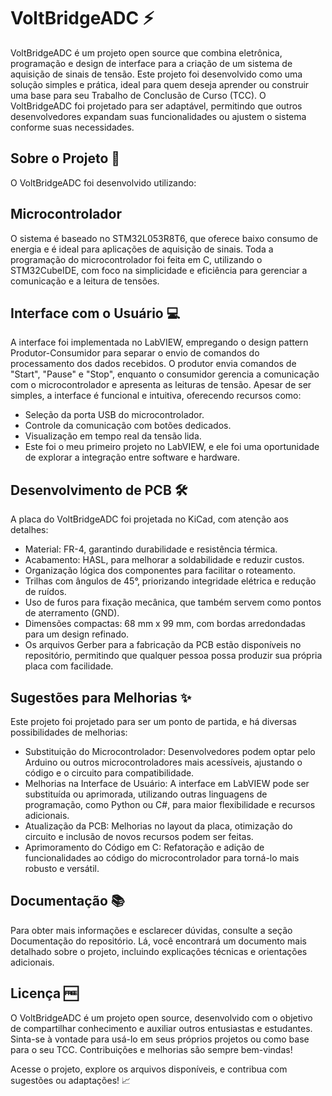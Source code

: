 # VoltBridgeADC ⚡
VoltBridgeADC é um projeto open source que combina eletrônica, programação e design de interface para a criação de um sistema de aquisição de sinais de tensão. Este projeto foi desenvolvido como uma solução simples e prática, ideal para quem deseja aprender ou construir uma base para seu Trabalho de Conclusão de Curso (TCC). O VoltBridgeADC foi projetado para ser adaptável, permitindo que outros desenvolvedores expandam suas funcionalidades ou ajustem o sistema conforme suas necessidades.

## Sobre o Projeto 🚀
O VoltBridgeADC foi desenvolvido utilizando:

## Microcontrolador
O sistema é baseado no STM32L053R8T6, que oferece baixo consumo de energia e é ideal para aplicações de aquisição de sinais. Toda a programação do microcontrolador foi feita em C, utilizando o STM32CubeIDE, com foco na simplicidade e eficiência para gerenciar a comunicação e a leitura de tensões.

## Interface com o Usuário 💻
A interface foi implementada no LabVIEW, empregando o design pattern Produtor-Consumidor para separar o envio de comandos do processamento dos dados recebidos. O produtor envia comandos de "Start", "Pause" e "Stop", enquanto o consumidor gerencia a comunicação com o microcontrolador e apresenta as leituras de tensão. Apesar de ser simples, a interface é funcional e intuitiva, oferecendo recursos como:

- Seleção da porta USB do microcontrolador.
- Controle da comunicação com botões dedicados.
- Visualização em tempo real da tensão lida.
- Este foi o meu primeiro projeto no LabVIEW, e ele foi uma oportunidade de explorar a integração entre software e hardware.

## Desenvolvimento de PCB 🛠️
A placa do VoltBridgeADC foi projetada no KiCad, com atenção aos detalhes:

- Material: FR-4, garantindo durabilidade e resistência térmica.
- Acabamento: HASL, para melhorar a soldabilidade e reduzir custos.
- Organização lógica dos componentes para facilitar o roteamento.
- Trilhas com ângulos de 45°, priorizando integridade elétrica e redução de ruídos.
- Uso de furos para fixação mecânica, que também servem como pontos de aterramento (GND).
- Dimensões compactas: 68 mm x 99 mm, com bordas arredondadas para um design refinado.
- Os arquivos Gerber para a fabricação da PCB estão disponíveis no repositório, permitindo que qualquer pessoa possa produzir sua própria placa com facilidade.

## Sugestões para Melhorias ✨
Este projeto foi projetado para ser um ponto de partida, e há diversas possibilidades de melhorias:

- Substituição do Microcontrolador: Desenvolvedores podem optar pelo Arduino ou outros microcontroladores mais acessíveis, ajustando o código e o circuito para compatibilidade.
- Melhorias na Interface de Usuário: A interface em LabVIEW pode ser substituída ou aprimorada, utilizando outras linguagens de programação, como Python ou C#, para maior flexibilidade e recursos adicionais.
- Atualização da PCB: Melhorias no layout da placa, otimização do circuito e inclusão de novos recursos podem ser feitas.
- Aprimoramento do Código em C: Refatoração e adição de funcionalidades ao código do microcontrolador para torná-lo mais robusto e versátil.
## Documentação 📚
Para obter mais informações e esclarecer dúvidas, consulte a seção Documentação do repositório. Lá, você encontrará um documento mais detalhado sobre o projeto, incluindo explicações técnicas e orientações adicionais.

## Licença 🆓
O VoltBridgeADC é um projeto open source, desenvolvido com o objetivo de compartilhar conhecimento e auxiliar outros entusiastas e estudantes. Sinta-se à vontade para usá-lo em seus próprios projetos ou como base para o seu TCC. Contribuições e melhorias são sempre bem-vindas!

Acesse o projeto, explore os arquivos disponíveis, e contribua com sugestões ou adaptações! 📈
